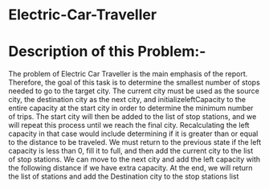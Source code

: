 # Electric-Car-Traveller

# Description of this Problem:-

The problem of Electric Car Traveller is the main emphasis of the report. Therefore, the goal of this task is to determine the smallest number of stops needed to go to the target city. The current city must be used as the source city, the destination city as the next city, and initializeleftCapacity to the entire capacity at the start city in order to determine the minimum number of trips. The start city will then be added to the list of stop stations, and we will repeat this process until we reach the final city. Recalculating the left capacity in that case would include determining if it is greater than or equal to the distance to be traveled. We must return to the previous state if the left capacity is less than 0, fill it to full, and then add the current city to the list of stop stations. We can move to the next city and add the left capacity with the following distance if we have extra capacity. At the end, we will return the list of stations and add the Destination city to the stop stations list
